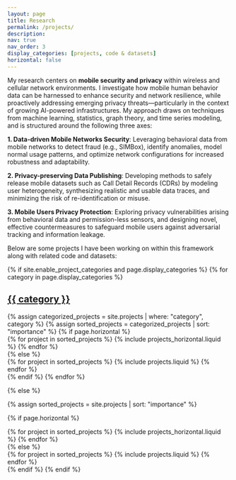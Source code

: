 ```yaml
---
layout: page
title: Research
permalink: /projects/
description: 
nav: true
nav_order: 3
display_categories: [projects, code & datasets]
horizontal: false
---
```


My research centers on **mobile security and privacy** within wireless and cellular network environments. I investigate how mobile human behavior data can be harnessed to enhance security and network resilience, while proactively addressing emerging privacy threats—particularly in the context of growing AI-powered infrastructures. My approach draws on techniques from machine learning, statistics, graph theory, and time series modeling, and is structured around the following three axes:

**1. Data-driven Mobile Networks Security**: Leveraging behavioral data from mobile networks to detect fraud (e.g., SIMBox), identify anomalies, model normal usage patterns, and optimize network configurations for increased robustness and adaptability.

**2. Privacy-preserving Data Publishing**: Developing methods to safely release mobile datasets such as Call Detail Records (CDRs) by modeling user heterogeneity, synthesizing realistic and usable data traces, and minimizing the risk of re-identification or misuse.

**3. Mobile Users Privacy Protection**: Exploring privacy vulnerabilities arising from behavioral data and permission-less sensors, and designing novel, effective countermeasures to safeguard mobile users against adversarial tracking and information leakage.

Below are some projects I have been working on within this framework along with related code and datasets:


<!-- pages/projects.md -->
<div class="projects">
{% if site.enable_project_categories and page.display_categories %}
  <!-- Display categorized projects -->
  {% for category in page.display_categories %}
  <a id="{{ category }}" href=".#{{ category }}">
    <h2 class="category">{{ category }}</h2>
  </a>
  {% assign categorized_projects = site.projects | where: "category", category %}
  {% assign sorted_projects = categorized_projects | sort: "importance" %}
  <!-- Generate cards for each project -->
  {% if page.horizontal %}
  <div class="container">
    <div class="row row-cols-1 row-cols-md-2">
    {% for project in sorted_projects %}
      {% include projects_horizontal.liquid %}
    {% endfor %}
    </div>
  </div>
  {% else %}
  <div class="row row-cols-1 row-cols-md-3">
    {% for project in sorted_projects %}
      {% include projects.liquid %}
    {% endfor %}
  </div>
  {% endif %}
  {% endfor %}

{% else %}

<!-- Display projects without categories -->

{% assign sorted_projects = site.projects | sort: "importance" %}

  <!-- Generate cards for each project -->

{% if page.horizontal %}

  <div class="container">
    <div class="row row-cols-1 row-cols-md-2">
    {% for project in sorted_projects %}
      {% include projects_horizontal.liquid %}
    {% endfor %}
    </div>
  </div>
  {% else %}
  <div class="row row-cols-1 row-cols-md-3">
    {% for project in sorted_projects %}
      {% include projects.liquid %}
    {% endfor %}
  </div>
  {% endif %}
{% endif %}
</div>
